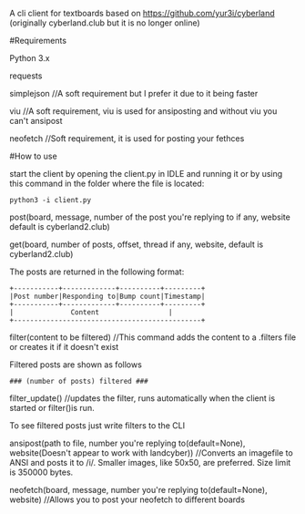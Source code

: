 A cli client for textboards based on https://github.com/yur3i/cyberland (originally cyberland.club but it is no longer online)

#Requirements

Python 3.x

requests

simplejson //A soft requirement but I prefer it due to it being faster

viu //A soft requirement, viu is used for ansiposting and without viu you can't ansipost

neofetch //Soft requirement, it is used for posting your fethces

#How to use

start the client by opening the client.py in IDLE and running it or by using this command in the folder where the file is located:
```
python3 -i client.py
```

post(board, message, number of the post you're replying to if any, website default is cyberland2.club)

get(board, number of posts, offset, thread if any, website, default is cyberland2.club)

The posts are returned in the following format:
```
+-----------+-------------+----------+---------+ 
|Post number|Responding to|Bump count|Timestamp| 
+-----------+-------------+----------+---------+ 
| 		       Content	               | 
+----------------------------------------------+
```

filter(content to be filtered) //This command adds the content to a .filters file or creates it if it doesn't exist

Filtered posts are shown as follows

```
### (number of posts) filtered ###
```

filter_update() //updates the filter, runs automatically when the client is started or filter()is run.

To see filtered posts just write filters to the CLI

ansipost(path to file, number you're replying to(default=None), website(Doesn't appear to work with landcyber)) //Converts an imagefile to ANSI and posts it to /i/. Smaller images, like 50x50, are preferred. Size limit is 350000 bytes.

neofetch(board, message, number you're replying to(default=None), website) //Allows you to post your neofetch to different boards
